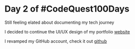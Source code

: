 # Day 2 of #CodeQuest100Days

 Still feeling elated about documenting my tech journey

 I decided to continue the UI/UX design of my portfolio [website](https://www.figma.com/file/HSGejX4Ry2OF7pAoDMvu9j/My-portfolio?type=design&node-id=188-4&mode=design&t=09qGuqQ4HX4Dfb2A-0)

I revamped my GitHub account, check it out [github](https://github.com/khairatAA)
